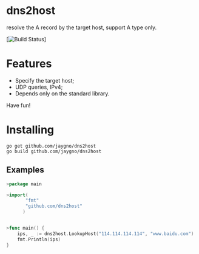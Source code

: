 # dns2host
resolve the A record by the target host, support A type only.

[![Build Status](https://travis-ci.org/jaygno/dns2host.svg?branch=master)]


# Features

* Specify the target host;
* UDP queries, IPv4;
* Depends only on the standard library.

Have fun!

# Installing

    go get github.com/jaygno/dns2host
    go build github.com/jaygno/dns2host

## Examples

```go
>package main

>import(
       "fmt"
       "github.com/dns2host"
      )


>func main() {
    ips, _ := dns2host.LookupHost("114.114.114.114", "www.baidu.com")
    fmt.Println(ips) 
}
```
